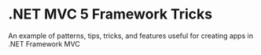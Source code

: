 # .NET MVC 5 Framework Tricks
An example of patterns, tips, tricks, and features useful for creating apps in .NET Framework MVC
